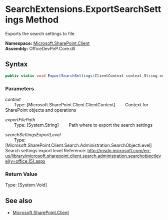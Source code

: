 # SearchExtensions.ExportSearchSettings Method  
Exports the search settings to file.  

**Namespace:** [Microsoft.SharePoint.Client](Microsoft.SharePoint.Client.md)  
**Assembly:** OfficeDevPnP.Core.dll  
## Syntax
```C#
public static void ExportSearchSettings(ClientContext context,String exportFilePath,SearchObjectLevel searchSettingsExportLevel)
```
### Parameters
*context*  
&emsp;&emsp;Type: [Microsoft.SharePoint.Client.ClientContext] 
&emsp;&emsp;Context for SharePoint objects and operations  
  
*exportFilePath*  
&emsp;&emsp;Type: [System.String] 
&emsp;&emsp;Path where to export the search settings  
  
*searchSettingsExportLevel*  
&emsp;&emsp;Type: [Microsoft.SharePoint.Client.Search.Administration.SearchObjectLevel] 
&emsp;&emsp;Search settings export level
            Reference: http://msdn.microsoft.com/en-us/library/microsoft.sharepoint.client.search.administration.searchobjectlevel(v=office.15).aspx
              
  
### Return Value
Type: [System.Void]  

## See also
- [Microsoft.SharePoint.Client](Microsoft.SharePoint.Client.md)
